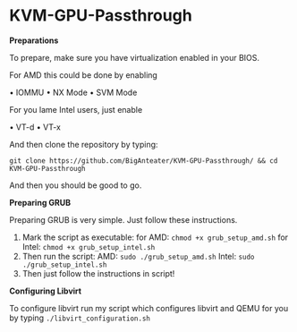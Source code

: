 # KVM-GPU-Passthrough


**Preparations**

To prepare, make sure you have virtualization enabled in your BIOS.

For AMD this could be done by enabling

  • IOMMU
  • NX Mode
  • SVM Mode

For you lame Intel users, just enable

  • VT-d
  • VT-x

And then clone the repository by typing:

``git clone https://github.com/BigAnteater/KVM-GPU-Passthrough/ && cd KVM-GPU-Passthrough``

And then you should be good to go.

**Preparing GRUB**

Preparing GRUB is very simple. Just follow these instructions.

1) Mark the script as executable: for AMD: ``chmod +x grub_setup_amd.sh`` for Intel: ``chmod +x grub_setup_intel.sh``
2) Then run the script: AMD: ``sudo ./grub_setup_amd.sh`` Intel: ``sudo ./grub_setup_intel.sh``
3) Then just follow the instructions in script!

**Configuring Libvirt**

To configure libvirt run my script which configures libvirt and QEMU for you by typing ``./libvirt_configuration.sh``
